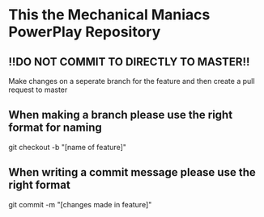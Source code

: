 # This the Mechanical Maniacs PowerPlay Repository

## !!DO NOT COMMIT TO DIRECTLY TO MASTER!!

Make changes on a seperate branch for the feature and then create a pull request to master

## When making a branch please use the right format for naming
git checkout -b "[name of feature]"

## When writing a commit message please use the right format
git commit -m "[changes made in feature]"
